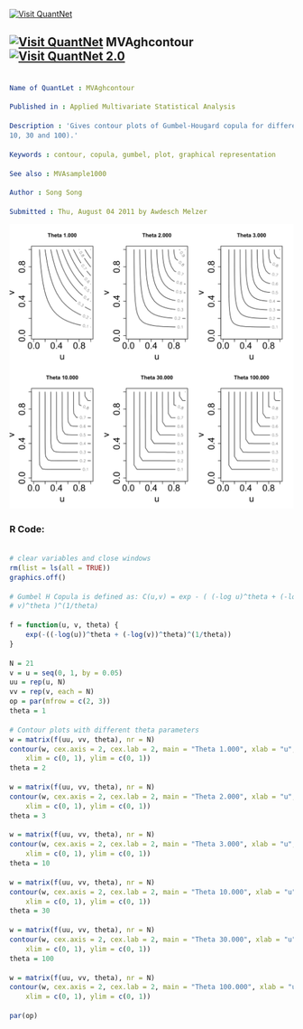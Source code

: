 
[<img src="https://github.com/QuantLet/Styleguide-and-FAQ/blob/master/pictures/banner.png" width="888" alt="Visit QuantNet">](http://quantlet.de/)

## [<img src="https://github.com/QuantLet/Styleguide-and-FAQ/blob/master/pictures/qloqo.png" alt="Visit QuantNet">](http://quantlet.de/) **MVAghcontour** [<img src="https://github.com/QuantLet/Styleguide-and-FAQ/blob/master/pictures/QN2.png" width="60" alt="Visit QuantNet 2.0">](http://quantlet.de/)

```yaml

Name of QuantLet : MVAghcontour

Published in : Applied Multivariate Statistical Analysis

Description : 'Gives contour plots of Gumbel-Hougard copula for different theta values (1, 2, 3,
10, 30 and 100).'

Keywords : contour, copula, gumbel, plot, graphical representation

See also : MVAsample1000

Author : Song Song

Submitted : Thu, August 04 2011 by Awdesch Melzer

```

![Picture1](MVAghcontour-1.png)


### R Code:
```r

# clear variables and close windows
rm(list = ls(all = TRUE))
graphics.off()

# Gumbel H Copula is defined as: C(u,v) = exp - ( (-log u)^theta + (-log
# v)^theta )^(1/theta)

f = function(u, v, theta) {
    exp(-((-log(u))^theta + (-log(v))^theta)^(1/theta))
}

N = 21
v = u = seq(0, 1, by = 0.05)
uu = rep(u, N)
vv = rep(v, each = N)
op = par(mfrow = c(2, 3))
theta = 1

# Contour plots with different theta parameters
w = matrix(f(uu, vv, theta), nr = N)
contour(w, cex.axis = 2, cex.lab = 2, main = "Theta 1.000", xlab = "u", ylab = "v", 
    xlim = c(0, 1), ylim = c(0, 1))
theta = 2

w = matrix(f(uu, vv, theta), nr = N)
contour(w, cex.axis = 2, cex.lab = 2, main = "Theta 2.000", xlab = "u", ylab = "v", 
    xlim = c(0, 1), ylim = c(0, 1))
theta = 3

w = matrix(f(uu, vv, theta), nr = N)
contour(w, cex.axis = 2, cex.lab = 2, main = "Theta 3.000", xlab = "u", ylab = "v", 
    xlim = c(0, 1), ylim = c(0, 1))
theta = 10

w = matrix(f(uu, vv, theta), nr = N)
contour(w, cex.axis = 2, cex.lab = 2, main = "Theta 10.000", xlab = "u", ylab = "v", 
    xlim = c(0, 1), ylim = c(0, 1))
theta = 30

w = matrix(f(uu, vv, theta), nr = N)
contour(w, cex.axis = 2, cex.lab = 2, main = "Theta 30.000", xlab = "u", ylab = "v", 
    xlim = c(0, 1), ylim = c(0, 1))
theta = 100

w = matrix(f(uu, vv, theta), nr = N)
contour(w, cex.axis = 2, cex.lab = 2, main = "Theta 100.000", xlab = "u", ylab = "v", 
    xlim = c(0, 1), ylim = c(0, 1))

par(op)
```
